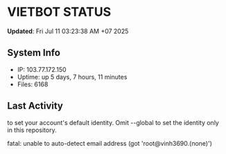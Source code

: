 # VIETBOT STATUS
**Updated**: Fri Jul 11 03:23:38 AM +07 2025

## System Info
- IP: 103.77.172.150
- Uptime: up 5 days, 7 hours, 11 minutes
- Files: 6168

## Last Activity

to set your account's default identity.
Omit --global to set the identity only in this repository.

fatal: unable to auto-detect email address (got 'root@vinh3690.(none)')
